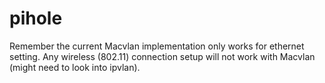 # pihole

Remember the current Macvlan implementation only works for ethernet setting. Any wireless (802.11) connection setup will not work with Macvlan (might need to look into ipvlan). 
